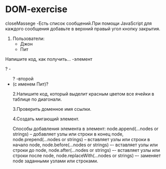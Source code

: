 # DOM-exercise
closeMassege -Есть список сообщений.При помощи JavaScript для каждого сообщения добавьте в верхний правый угол кнопку закрытия.


  1.
      <body>
        <div>Пользователи:</div>
        <ul>
          <li>Джон</li>
          <li>Пит</li>
        </ul>
      </body>
Напишите код, как получить…
-элемент <div>?
-<ul>?
-второй <li> (с именем Пит)?
  
2.Напишите код, который выделит красным цветом все ячейки в таблице по диагонали.
  
3.Проверить доменное имя ссылки.
  
4.Создать мигающий элемент.

Способы добавления элемента в элемент:
node.append(...nodes or strings) – добавляет узлы или строки в конец node,
node.prepend(...nodes or strings) – вставляет узлы или строки в начало node,
node.before(...nodes or strings) –- вставляет узлы или строки до node,
node.after(...nodes or strings) –- вставляет узлы или строки после node,
node.replaceWith(...nodes or strings) –- заменяет node заданными узлами или строками.
